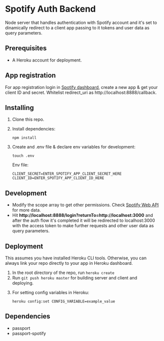 <h1>Spotify Auth Backend</h1>
<p>Node server that handles authentication with Spotify account and it's set to dinamically redirect to a client app passing to it tokens and user data as query parameters.</p>
<h2>Prerequisites</h2>
<ul>
<li>A Heroku account for deployment.</li>
</ul>
<h2>App registration</h2>
For app registration login in <a href='https://developer.spotify.com/dashboard/' target='_blank'>Spotify dashboard</a>, create a new app & get your client ID and secret. Whitelist redirect_uri as http://localhost:8888/callback.<br>

<h2>Installing</h2>
<ol>
<li><p>Clone this repo.</p></li>
<li>
  <p>Install dependencies:</p>
  <code>npm install</code></li>
<li>
  <p>Create and .env file & declare env variables for development:</p>
  <code>touch .env</code><br>
  <p>Env file:</p>
<code>CLIENT_SECRET=ENTER_SPOTIFY_APP_CLIENT_SECRET_HERE</code><br>
<code>CLIENT_ID=ENTER_SPOTIFY_APP_CLIENT_ID_HERE</code>
</li>
</ol>
<h2>Development</h2>
<ul>
<li>Modify the scope array to get other permissions. Check <a href='https://developer.spotify.com/documentation/web-api/' target='_blank'>Spotify Web API</a> for more data.</li>
<li>Hit <strong>http://localhost:8888/login?returnTo=http://localhost:3000</strong> and after the auth flow it's completed it will be redirected to localhost:3000 with the access token to make further requests and other user data as query parameters.</li>
</ul>
<h2>Deployment</h2>
<p>This assumes you have installed Heroku CLI tools. Otherwise, you can always link your repo directly to your app in Heroku dashboard.</p>
<ol>
  <li>In the root directory of the repo, run <code>heroku create</code></li>
  <li>Run <code>git push heroku master</code> for building server and client and deploying.</li>
  <li>
  <p>For setting config variables in Heroku:</p>
  <code>heroku config:set CONFIG_VARIABLE=example_value</code>
  </li>
</ol>
<h2>Dependencies</h2>
<ul>
<li>passport</li>
<li>passport-spotify</li>
</ul>
